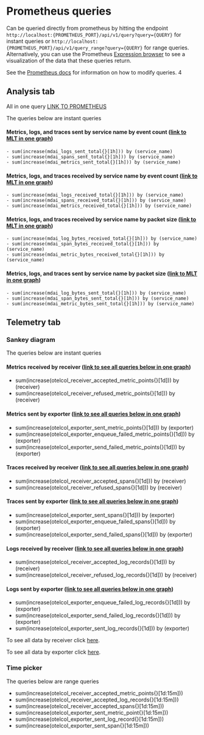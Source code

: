 # Prometheus queries

Can be queried directly from prometheus by hitting the endpoint `http://localhost:{PROMETHEUS_PORT}/api/v1/query?query={QUERY}` for instant queries or `http://localhost:{PROMETHEUS_PORT}/api/v1/query_range?query={QUERY}` for range queries. Alternatively, you can use the Prometheus [Expression browser](https://prometheus.io/docs/visualization/browser/) to see a visualization of the data that these queries return.

See the [Prometheus docs](https://prometheus.io/docs/prometheus/latest/querying/basics/) for information on how to modify queries.
4

## Analysis tab


All in one query [LINK TO PROMETHEUS](http://localhost:9090/graph?g0.expr=increase(%0A%20%20sum%20by%20(service_name%2C%20data_type)%20(%0A%20%20%20%20label_replace(%0A%20%20%20%20%20%20%7B__name__%3D~%22mdai_(logs%7Cspans%7Cmetrics)_sent_total%22%7D%2C%0A%20%20%20%20%20%20%22data_type%22%2C%0A%20%20%20%20%20%20%22%241%22%2C%0A%20%20%20%20%20%20%22__name__%22%2C%0A%20%20%20%20%20%20%22mdai_(logs%7Cspans%7Cmetrics)_sent_total%22%0A%20%20%20%20)%0A%20%20)%5B1d%3A%5D%0A)&g0.tab=0&g0.display_mode=lines&g0.show_exemplars=0&g0.range_input=1h&g1.expr=increase(%0A%20%20sum%20by%20(service_name%2C%20data_type)%20(%0A%20%20%20%20label_replace(%0A%20%20%20%20%20%20%7B__name__%3D~%22mdai_(logs%7Cspans%7Cmetrics)_received_total%22%7D%2C%0A%20%20%20%20%20%20%22data_type%22%2C%0A%20%20%20%20%20%20%22%241%22%2C%0A%20%20%20%20%20%20%22__name__%22%2C%0A%20%20%20%20%20%20%22mdai_(logs%7Cspans%7Cmetrics)_received_total%22%0A%20%20%20%20)%0A%20%20)%5B1d%3A%5D%0A)&g1.tab=0&g1.display_mode=lines&g1.show_exemplars=0&g1.range_input=1h&g2.expr=increase(%0A%20%20sum%20by%20(service_name%2C%20data_type)%20(%0A%20%20%20%20label_replace(%0A%20%20%20%20%20%20%7B__name__%3D~%22mdai_(log_bytes%7Cspan_bytes%7Cmetric_bytes)_received_total%22%7D%2C%0A%20%20%20%20%20%20%22data_type%22%2C%0A%20%20%20%20%20%20%22%241%22%2C%0A%20%20%20%20%20%20%22__name__%22%2C%0A%20%20%20%20%20%20%22mdai_(log_bytes%7Cspan_bytes%7Cmetric_bytes)_received_total%22%0A%20%20%20%20)%0A%20%20)%5B1d%3A%5D%0A)&g2.tab=0&g2.display_mode=lines&g2.show_exemplars=0&g2.range_input=1h&g3.expr=increase(%0A%20%20sum%20by%20(service_name%2C%20data_type)%20(%0A%20%20%20%20label_replace(%0A%20%20%20%20%20%20%7B__name__%3D~%22mdai_(log_bytes%7Cspan_bytes%7Cmetric_bytes)_sent_total%22%7D%2C%0A%20%20%20%20%20%20%22data_type%22%2C%0A%20%20%20%20%20%20%22%241%22%2C%0A%20%20%20%20%20%20%22__name__%22%2C%0A%20%20%20%20%20%20%22mdai_(log_bytes%7Cspan_bytes%7Cmetric_bytes)_sent_total%22%0A%20%20%20%20)%0A%20%20)%5B1d%3A%5D%0A)&g3.tab=0&g3.display_mode=lines&g3.show_exemplars=0&g3.range_input=1h)

The queries below are instant queries

#### Metrics, logs, and traces sent by service name by event count ([link to MLT in one graph](<http://localhost:9090/graph?g0.expr=increase(%0A%20%20sum%20by%20(service_name,%20data_type)%20(%0A%20%20%20%20label_replace(%0A%20%20%20%20%20%20%7B__name__%3D~%22mdai_(logs%7Cspans%7Cmetrics)_sent_total%22%7D,%0A%20%20%20%20%20%20%22data_type%22,%0A%20%20%20%20%20%20%22$1%22,%0A%20%20%20%20%20%20%22__name__%22,%0A%20%20%20%20%20%20%22mdai_(logs%7Cspans%7Cmetrics)_sent_total%22%0A%20%20%20%20)%0A%20%20)%5B1d:%5D%0A)&g0.tab=0&g0.display_mode=lines&g0.show_exemplars=0&g0.range_input=1h>))

    - sum(increase(mdai_logs_sent_total{}[1h])) by (service_name)
    - sum(increase(mdai_spans_sent_total{}[1h])) by (service_name)
    - sum(increase(mdai_metrics_sent_total{}[1h])) by (service_name)

#### Metrics, logs, and traces received by service name by event count ([link to MLT in one graph](<http://localhost:9090/graph?g0.expr=increase(%0A%20%20sum%20by%20(service_name,%20data_type)%20(%0A%20%20%20%20label_replace(%0A%20%20%20%20%20%20%7B__name__%3D~%22mdai_(logs%7Cspans%7Cmetrics)_received_total%22%7D,%0A%20%20%20%20%20%20%22data_type%22,%0A%20%20%20%20%20%20%22$1%22,%0A%20%20%20%20%20%20%22__name__%22,%0A%20%20%20%20%20%20%22mdai_(logs%7Cspans%7Cmetrics)_received_total%22%0A%20%20%20%20)%0A%20%20)%5B1d:%5D%0A)&g0.tab=0&g0.display_mode=lines&g0.show_exemplars=0&g0.range_input=1h>))

    - sum(increase(mdai_logs_received_total{}[1h])) by (service_name)
    - sum(increase(mdai_spans_received_total{}[1h])) by (service_name)
    - sum(increase(mdai_metrics_received_total{}[1h])) by (service_name)

#### Metrics, logs, and traces received by service name by packet size ([link to MLT in one graph](<http://localhost:9090/graph?g0.expr=increase(%0A%20%20sum%20by%20(service_name,%20data_type)%20(%0A%20%20%20%20label_replace(%0A%20%20%20%20%20%20%7B__name__%3D~%22mdai_(log_bytes%7Cspan_bytes%7Cmetric_bytes)_received_total%22%7D,%0A%20%20%20%20%20%20%22data_type%22,%0A%20%20%20%20%20%20%22$1%22,%0A%20%20%20%20%20%20%22__name__%22,%0A%20%20%20%20%20%20%22mdai_(log_bytes%7Cspan_bytes%7Cmetric_bytes)_received_total%22%0A%20%20%20%20)%0A%20%20)%5B1d:%5D%0A)&g0.tab=0&g0.display_mode=lines&g0.show_exemplars=0&g0.range_input=1h>))

    - sum(increase(mdai_log_bytes_received_total{}[1h])) by (service_name)
    - sum(increase(mdai_span_bytes_received_total{}[1h])) by (service_name)
    - sum(increase(mdai_metric_bytes_received_total{}[1h])) by (service_name)

#### Metrics, logs, and traces sent by service name by packet size ([link to MLT in one graph](<http://localhost:9090/graph?g0.expr=increase(%0A%20%20sum%20by%20(service_name,%20data_type)%20(%0A%20%20%20%20label_replace(%0A%20%20%20%20%20%20%7B__name__%3D~%22mdai_(log_bytes%7Cspan_bytes%7Cmetric_bytes)_sent_total%22%7D,%0A%20%20%20%20%20%20%22data_type%22,%0A%20%20%20%20%20%20%22$1%22,%0A%20%20%20%20%20%20%22__name__%22,%0A%20%20%20%20%20%20%22mdai_(log_bytes%7Cspan_bytes%7Cmetric_bytes)_sent_total%22%0A%20%20%20%20)%0A%20%20)%5B1d:%5D%0A)&g0.tab=0&g0.display_mode=lines&g0.show_exemplars=0&g0.range_input=1h>))

    - sum(increase(mdai_log_bytes_sent_total{}[1h])) by (service_name)
    - sum(increase(mdai_span_bytes_sent_total{}[1h])) by (service_name)
    - sum(increase(mdai_metric_bytes_sent_total{}[1h])) by (service_name)

## Telemetry tab

### Sankey diagram

The queries below are instant queries

#### Metrics received by receiver ([link to see all queries below in one graph](<http://localhost:9090/graph?g0.expr=increase(%0A%20%20sum%20by%20(receiver,%20data_type)%20(%0A%20%20%20%20label_replace(%0A%20%20%20%20%20%20%7B__name__%3D~%22otelcol_receiver_(accepted%7Crefused)_metric_points%22,%20exporter!~%22.*mdai.*%22%7D,%0A%20%20%20%20%20%20%22data_type%22,%0A%20%20%20%20%20%20%22metrics%22,%0A%20%20%20%20%20%20%22__name__%22,%0A%20%20%20%20%20%20%22otelcol_receiver_(accepted%7Crefused)_metric_points%22%0A%20%20%20%20)%0A%20%20)%5B1d:%5D%0A)&g0.tab=0&g0.display_mode=lines&g0.show_exemplars=0&g0.range_input=1h>))

- sum(increase(otelcol_receiver_accepted_metric_points{}[1d])) by (receiver)
- sum(increase(otelcol_receiver_refused_metric_points{}[1d])) by (receiver)

#### Metrics sent by exporter ([link to see all queries below in one graph](<http://localhost:9090/graph?g0.expr=increase(%0A%20%20sum%20by%20(exporter,%20data_type)%20(%0A%20%20%20%20label_replace(%0A%20%20%20%20%20%20%7B__name__%3D~%22otelcol_exporter_(enqueue_failed%7Csend_failed%7Csent)_metric_points%22,%20exporter!~%22.*mdai.*%22%7D,%0A%20%20%20%20%20%20%22data_type%22,%0A%20%20%20%20%20%20%22metrics%22,%0A%20%20%20%20%20%20%22__name__%22,%0A%20%20%20%20%20%20%22otelcol_exporter_(enqueue_failed%7Csend_failed%7Csent)_metric_points%22%0A%20%20%20%20)%0A%20%20)%5B1d:%5D%0A)&g0.tab=0&g0.display_mode=lines&g0.show_exemplars=0&g0.range_input=1h>))

- sum(increase(otelcol_exporter_sent_metric_points{}[1d])) by (exporter)
- sum(increase(otelcol_exporter_enqueue_failed_metric_points{}[1d])) by (exporter)
- sum(increase(otelcol_exporter_send_failed_metric_points{}[1d])) by (exporter)

#### Traces received by receiver ([link to see all queries below in one graph](<http://localhost:9090/graph?g0.expr=increase(%0A%20%20sum%20by%20(receiver,%20data_type)%20(%0A%20%20%20%20label_replace(%0A%20%20%20%20%20%20%7B__name__%3D~%22otelcol_receiver_(accepted%7Crefused)_spans%22,%20exporter!~%22.*mdai.*%22%7D,%0A%20%20%20%20%20%20%22data_type%22,%0A%20%20%20%20%20%20%22traces%22,%0A%20%20%20%20%20%20%22__name__%22,%0A%20%20%20%20%20%20%22otelcol_receiver_(accepted%7Crefused)_spans%22%0A%20%20%20%20)%0A%20%20)%5B1d:%5D%0A)&g0.tab=0&g0.display_mode=lines&g0.show_exemplars=0&g0.range_input=1h>))

- sum(increase(otelcol_receiver_accepted_spans{}[1d])) by (receiver)
- sum(increase(otelcol_receiver_refused_spans{}[1d])) by (receiver)

#### Traces sent by exporter ([link to see all queries below in one graph](<http://localhost:9090/graph?g0.expr=increase(%0A%20%20sum%20by%20(exporter,%20data_type)%20(%0A%20%20%20%20label_replace(%0A%20%20%20%20%20%20%7B__name__%3D~%22otelcol_exporter_(enqueue_failed%7Csend_failed%7Csent)_spans%22,%20exporter!~%22.*mdai.*%22%7D,%0A%20%20%20%20%20%20%22data_type%22,%0A%20%20%20%20%20%20%22traces%22,%0A%20%20%20%20%20%20%22__name__%22,%0A%20%20%20%20%20%20%22otelcol_exporter_(enqueue_failed%7Csend_failed%7Csent)_spans%22%0A%20%20%20%20)%0A%20%20)%5B1d:%5D%0A)&g0.tab=0&g0.display_mode=lines&g0.show_exemplars=0&g0.range_input=1h>))

- sum(increase(otelcol_exporter_sent_spans{}[1d])) by (exporter)
- sum(increase(otelcol_exporter_enqueue_failed_spans{}[1d])) by (exporter)
- sum(increase(otelcol_exporter_send_failed_spans{}[1d])) by (exporter)

#### Logs received by receiver ([link to see all queries below in one graph](<http://localhost:9090/graph?g0.expr=increase(%0A%20%20sum%20by%20(receiver,%20data_type)%20(%0A%20%20%20%20label_replace(%0A%20%20%20%20%20%20%7B__name__%3D~%22otelcol_receiver_(accepted%7Crefused)_log_records%22,%20exporter!~%22.*mdai.*%22%7D,%0A%20%20%20%20%20%20%22data_type%22,%0A%20%20%20%20%20%20%22logs%22,%0A%20%20%20%20%20%20%22__name__%22,%0A%20%20%20%20%20%20%22otelcol_receiver_(accepted%7Crefused)_log_records%22%0A%20%20%20%20)%0A%20%20)%5B1d:%5D%0A)&g0.tab=0&g0.display_mode=lines&g0.show_exemplars=0&g0.range_input=1h>))

- sum(increase(otelcol_receiver_accepted_log_records{}[1d])) by (receiver)
- sum(increase(otelcol_receiver_refused_log_records{}[1d])) by (receiver)

#### Logs sent by exporter ([link to see all queries below in one graph](<http://localhost:9090/graph?g0.expr=increase(%0A%20%20sum%20by%20(exporter,%20data_type)%20(%0A%20%20%20%20label_replace(%0A%20%20%20%20%20%20%7B__name__%3D~%22otelcol_exporter_(enqueue_failed%7Csend_failed%7Csent)_log_records%22,%20exporter!~%22.*mdai.*%22%7D,%0A%20%20%20%20%20%20%22data_type%22,%0A%20%20%20%20%20%20%22log_records%22,%0A%20%20%20%20%20%20%22__name__%22,%0A%20%20%20%20%20%20%22otelcol_exporter_(enqueue_failed%7Csend_failed%7Csent)_log_records%22%0A%20%20%20%20)%0A%20%20)%5B1d:%5D%0A)&g0.tab=0&g0.display_mode=lines&g0.show_exemplars=0&g0.range_input=1h>))

- sum(increase(otelcol_exporter_enqueue_failed_log_records{}[1d])) by (exporter)
- sum(increase(otelcol_exporter_send_failed_log_records{}[1d])) by (exporter)
- sum(increase(otelcol_exporter_sent_log_records{}[1d])) by (exporter)

To see all data by receiver click [here](<http://localhost:9090/graph?g0.expr=increase(%0A%20%20sum%20by%20(receiver,%20data_type)%20(%0A%20%20%20%20label_replace(%0A%20%20%20%20%20%20%7B__name__%3D~%22otelcol_receiver_(accepted%7Crefused)_(metric_points%7Cspans%7Clog_records)%22,%20exporter!~%22.*mdai.*%22%7D,%0A%20%20%20%20%20%20%22data_type%22,%0A%20%20%20%20%20%20%22$2%22,%0A%20%20%20%20%20%20%22__name__%22,%0A%20%20%20%20%20%20%22otelcol_receiver_(accepted%7Crefused)_(metric_points%7Cspans%7Clog_records)%22%0A%20%20%20%20)%0A%20%20)%5B1d:%5D%0A)&g0.tab=0&g0.display_mode=lines&g0.show_exemplars=0&g0.range_input=1h>).

To see all data by exporter click [here](<http://localhost:9090/graph?g0.expr=increase(%0A%20%20sum%20by%20(exporter,%20data_type)%20(%0A%20%20%20%20label_replace(%0A%20%20%20%20%20%20%7B__name__%3D~%22otelcol_exporter_(enqueue_failed%7Csend_failed%7Csent)_(metric_points%7Cspans%7Clog_records)%22,%20exporter!~%22.*mdai.*%22%7D,%0A%20%20%20%20%20%20%22data_type%22,%0A%20%20%20%20%20%20%22$2%22,%0A%20%20%20%20%20%20%22__name__%22,%0A%20%20%20%20%20%20%22otelcol_exporter_(enqueue_failed%7Csend_failed%7Csent)_(metric_points%7Cspans%7Clog_records)%22%0A%20%20%20%20)%0A%20%20)%5B1d:%5D%0A)&g0.tab=0&g0.display_mode=lines&g0.show_exemplars=0&g0.range_input=1h>).

### Time picker

The queries below are range queries

- sum(increase(otelcol_receiver_accepted_metric_points{}[1d:15m]))
- sum(increase(otelcol_receiver_accepted_log_records{}[1d:15m]))
- sum(increase(otelcol_receiver_accepted_spans{}[1d:15m]))
- sum(increase(otelcol_exporter_sent_metric_point{}[1d:15m]))
- sum(increase(otelcol_exporter_sent_log_record{}[1d:15m]))
- sum(increase(otelcol_exporter_sent_span{}[1d:15m]))
